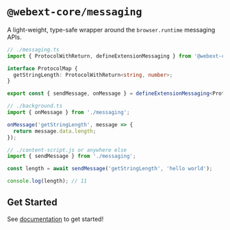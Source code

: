 # `@webext-core/messaging`

A light-weight, type-safe wrapper around the `browser.runtime` messaging APIs.

```ts
// ./messaging.ts
import { ProtocolWithReturn, defineExtensionMessaging } from '@webext-core/messaging';

interface ProtocolMap {
  getStringLength: ProtocolWithReturn<string, number>;
}

export const { sendMessage, onMessage } = defineExtensionMessaging<ProtocolMap>();
```

```ts
// ./background.ts
import { onMessage } from './messaging';

onMessage('getStringLength', message => {
  return message.data.length;
});
```

```ts
// ./content-script.js or anywhere else
import { sendMessage } from './messaging';

const length = await sendMessage('getStringLength', 'hello world');

console.log(length); // 11
```

## Get Started

See [documentation](https://webext-core.aklinker1.io/messaging) to get started!
